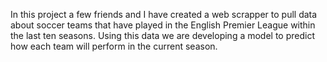 In this project a few friends and I have created a web scrapper to pull data about soccer teams that have played in the English Premier League within the last ten seasons.
Using this data we are developing a model to predict how each team will perform in the current season. 
